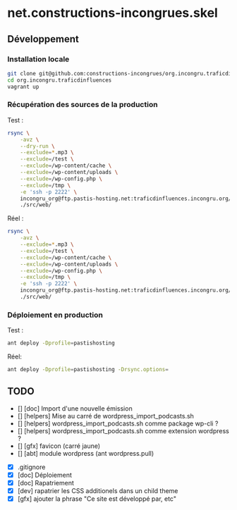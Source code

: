 # net.constructions-incongrues.skel

## Développement

### Installation locale

```bash
git clone git@github.com:constructions-incongrues/org.incongru.traficdinfluences.git
cd org.incongru.traficdinfluences
vagrant up
```

### Récupération des sources de la production

Test :

```bash
rsync \
    -avz \
    --dry-run \
    --exclude=*.mp3 \
    --exclude=/test \
    --exclude=/wp-content/cache \
    --exclude=/wp-content/uploads \
    --exclude=/wp-config.php \
    --exclude=/tmp \
    -e 'ssh -p 2222' \
    incongru_org@ftp.pastis-hosting.net:traficdinfluences.incongru.org/ \
    ./src/web/
```

Réel : 

```bash
rsync \
    -avz \
    --exclude=*.mp3 \
    --exclude=/test \
    --exclude=/wp-content/cache \
    --exclude=/wp-content/uploads \
    --exclude=/wp-config.php \
    --exclude=/tmp \
    -e 'ssh -p 2222' \
    incongru_org@ftp.pastis-hosting.net:traficdinfluences.incongru.org/ \
    ./src/web/
```

### Déploiement en production

Test :

```bash
ant deploy -Dprofile=pastishosting
```

Réel:

```bash
ant deploy -Dprofile=pastishosting -Drsync.options=
```

## TODO

- [] [doc] Import d'une nouvelle émission
- [] [helpers] Mise au carré de wordpress_import_podcasts.sh
- [] [helpers] wordpress_import_podcasts.sh comme package wp-cli ?
- [] [helpers] wordpress_import_podcasts.sh comme extension wordpress ?
- [] [gfx] favicon (carré jaune)
- [] [abt] module wordpress (ant wordpress.pull)
- [x] .gitignore
- [x] [doc] Déploiement
- [x] [doc] Rapatriement
- [x] [dev] rapatrier les CSS additionels dans un child theme
- [x] [gfx] ajouter la phrase "Ce site est développé par, etc"